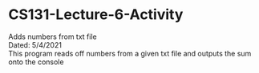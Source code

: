 # CS131-Lecture-6-Activity
Adds numbers from txt file  
Dated: 5/4/2021  
This program reads off numbers from a given txt file and outputs the sum onto the console
